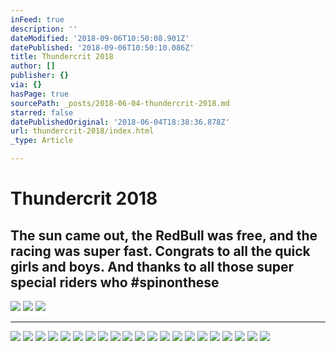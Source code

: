 ```yaml
---
inFeed: true
description: ''
dateModified: '2018-09-06T10:50:08.901Z'
datePublished: '2018-09-06T10:50:10.086Z'
title: Thundercrit 2018
author: []
publisher: {}
via: {}
hasPage: true
sourcePath: _posts/2018-06-04-thundercrit-2018.md
starred: false
datePublishedOriginal: '2018-06-04T18:38:36.878Z'
url: thundercrit-2018/index.html
_type: Article

---
```

# Thundercrit 2018

## The sun came out, the RedBull was free, and the racing was super fast. Congrats to all the quick girls and boys. And thanks to all those super special riders who \#spinonthese
![](https://the-grid-user-content.s3-us-west-2.amazonaws.com/345cd4fd-8021-4760-917b-7d8808369e62.jpg)
![](https://the-grid-user-content.s3-us-west-2.amazonaws.com/055f1afa-5100-4e4f-bf2c-dc5419b65faf.jpg)
![](https://the-grid-user-content.s3-us-west-2.amazonaws.com/5877020a-be37-4493-823a-1601a203962e.jpg)

---

![](https://the-grid-user-content.s3-us-west-2.amazonaws.com/2de2928c-1c30-4d4a-b980-912c037d0a0d.jpg)
![](https://the-grid-user-content.s3-us-west-2.amazonaws.com/21e6360e-60c9-4a0d-98e5-57cadd474aa5.jpg)
![](https://the-grid-user-content.s3-us-west-2.amazonaws.com/011d0ebc-3e3b-4b68-9f65-427b5ef3e715.jpg)
![](https://the-grid-user-content.s3-us-west-2.amazonaws.com/5d136a27-f31b-4e8e-a1e5-a9c21ae5fd7b.jpg)
![](https://the-grid-user-content.s3-us-west-2.amazonaws.com/3135d01e-1255-4b8d-be41-c26f7741ea99.jpg)
![](https://the-grid-user-content.s3-us-west-2.amazonaws.com/388862c4-f545-4e34-b4e1-b6cd07aacc14.jpg)
![](https://the-grid-user-content.s3-us-west-2.amazonaws.com/ea4edc9e-3583-4ec0-84c3-23d170733aa8.jpg)
![](https://the-grid-user-content.s3-us-west-2.amazonaws.com/04c3f2ce-d3b2-403d-adfa-df9df1cb93be.jpg)
![](https://the-grid-user-content.s3-us-west-2.amazonaws.com/c6cf4164-eca3-4768-8875-edf35427ac89.jpg)
![](https://the-grid-user-content.s3-us-west-2.amazonaws.com/8345a92d-cbbc-4486-91a5-c63705262a6d.jpg)
![](https://the-grid-user-content.s3-us-west-2.amazonaws.com/a63c6d36-cf8b-47c7-abd5-c02c4371c662.jpg)
![](https://the-grid-user-content.s3-us-west-2.amazonaws.com/44790aaf-be3c-4b40-8d8c-efb2026e36e1.jpg)
![](https://the-grid-user-content.s3-us-west-2.amazonaws.com/c892f266-b732-4d62-adfe-0933b0571c3d.jpg)
![](https://the-grid-user-content.s3-us-west-2.amazonaws.com/b28b8497-8537-4cb9-a178-c425bc549f4f.jpg)
![](https://the-grid-user-content.s3-us-west-2.amazonaws.com/f5e83738-886c-428a-8723-3a48ce64b9e1.jpg)
![](https://the-grid-user-content.s3-us-west-2.amazonaws.com/bb5c9ac5-9bab-4f71-9e53-7be233f521bd.jpg)
![](https://the-grid-user-content.s3-us-west-2.amazonaws.com/badfebea-9117-46dc-acec-6e1ff4132ee6.jpg)
![](https://the-grid-user-content.s3-us-west-2.amazonaws.com/4955a4cc-daa0-428e-9359-c1e3bebf4520.jpg)
![](https://the-grid-user-content.s3-us-west-2.amazonaws.com/b403dc04-0854-40ed-a232-6656baa388dd.jpg)
![](https://the-grid-user-content.s3-us-west-2.amazonaws.com/c21c1d3f-f551-4748-9083-a5dd196f786f.jpg)
![](https://the-grid-user-content.s3-us-west-2.amazonaws.com/8ae8abb8-a079-48b6-94c6-91e53271d0c0.jpg)